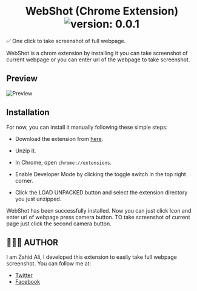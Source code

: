 


<div align="center">
	<h1>WebShot (Chrome Extension)<br>
	<img alt="version: 0.0.1" src="https://img.shields.io/badge/version-v0.0.1-green">
	</h1>
</div>


✅ One click to take screenshot of full webpage.

WebShot is a chrom extension by installing it you can take screenshot of current webpage
or you can enter url of the webpage to take screenshot.

## Preview

![Preview](https://gfycat.com/composedbelatedbarnswallow.gif)

## Installation

For now, you can install it manually following these simple steps:

- Download the extension from [here](https://github.com/zahidalidev/webshot-chrom-extension/archive/master.zip).

- Unzip it.

- In Chrome, open `chrome://extensions`.

- Enable Developer Mode by clicking the toggle switch in the top right corner.

- Click the LOAD UNPACKED button and select the extension directory you just unzipped.

WebShot has been successfully installed. Now you can just click Icon and enter url of 
webpage press camera button. TO take screenshot of current page just click the second camera button. 



## 👨🏻‍💻 AUTHOR

I am Zahid Ali, I developed this extension to easily take full webpage screenshot. 
You can follow me at:

- [Twitter](https://twitter.com/ZahidAl94440892)
- [Facebook](https://www.facebook.com/engr.zahid.92754)
